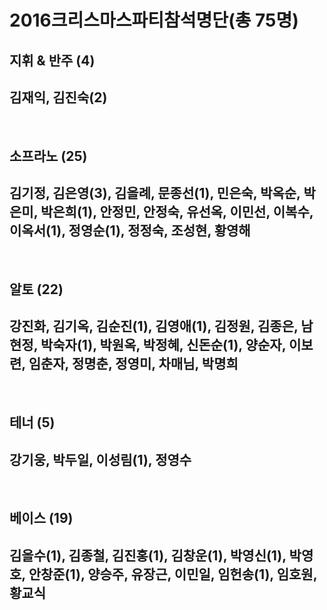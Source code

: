 # 2016크리스마스파티참석명단(총 75명)

## 지휘 & 반주 (4) ##
## 김재익, 김진숙(2)
<br>

## 소프라노 (25) ##
## 김기정, 김은영(3), 김을례, 문종선(1), 민은숙, 박옥순, 박은미, 박은희(1), 안정민, 안정숙, 유선옥, 이민선, 이복수, 이옥서(1), 정영순(1), 정정숙, 조성현, 황영해
<br>

## 알토 (22) ##
## 강진화, 김기옥, 김순진(1), 김영애(1), 김정원, 김종은, 남현정, 박숙자(1), 박원옥, 박정혜, 신돈순(1), 양순자, 이보련, 임춘자, 정명춘, 정영미, 차매님, 박명희
<br>

## 테너 (5) ##
## 강기웅, 박두일, 이성림(1), 정영수
<br>

## 베이스 (19) ##
## 김을수(1), 김종철, 김진홍(1), 김창운(1), 박영신(1), 박영호, 안창준(1), 양승주, 유장근, 이민일, 임헌송(1), 임호원, 황교식

